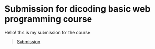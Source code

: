 # Submission for dicoding basic web programming course

Hello! this is my submission for the course

>[Submission](https://htmlpreview.github.io/?https://github.com/shandraspertiwi/submission-basic-web/blob/main/index.html)
